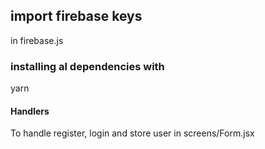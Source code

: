## import firebase keys
in firebase.js

### installing al dependencies with
yarn

#### Handlers

To handle register, login and store user
in screens/Form.jsx
